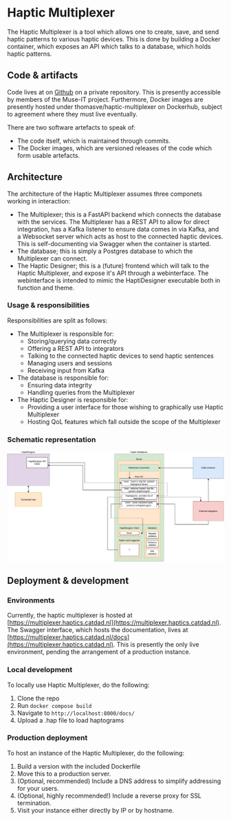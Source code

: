 # Haptic Multiplexer

The Haptic Multiplexer is a tool which allows one to create, save, and send haptic patterns to various haptic devices. This is done by building a Docker container, which exposes an API which talks to a database, which holds haptic patterns.

## Code & artifacts

Code lives at on [Github](https://github.com/MuseIT-project/haptic-multiplexer) on a private repository. This is presently accessible by members of the Muse-IT project. Furthermore, Docker images are presently hosted under thomasve/haptic-multiplexer on Dockerhub, subject to agreement where they must live eventually.

There are two software artefacts to speak of:

- The code itself, which is maintained through commits.
- The Docker images, which are versioned releases of the code which form usable artefacts.

## Architecture

The architecture of the Haptic Multiplexer assumes three componets working in interaction:

- The Multiplexer; this is a FastAPI backend which connects the database with the services. The Multiplexer has a REST API to allow for direct integration, has a Kafka listener to ensure data comes in via Kafka, and a Websocket server which acts as host to the connected haptic devices. This is self-documenting via Swagger when the container is started.
- The database; this is simply a Postgres database to which the Multiplexer can connect.
- The Haptic Designer; this is a (future) frontend which will talk to the Haptic Multiplexer, and expose it's API through a webinterface. The webinterface is intended to mimic the HaptiDesigner executable both in function and theme.

### Usage & responsibilities

Responsibilities are split as follows:

- The Multiplexer is responsible for:
    - Storing/querying data correctly
    - Offering a REST API to integrators
    - Talking to the connected haptic devices to send haptic sentences
    - Managing users and sessions
    - Receiving input from Kafka
- The database is responsible for:
    - Ensuring data integrity
    - Handling queries from the Multiplexer
- The Haptic Designer is responsible for:
    - Providing a user interface for those wishing to graphically use Haptic Multiplexer
    - Hosting QoL features which fall outside the scope of the Multiplexer

### Schematic representation

![A full schema](schematic.jpg)

## Deployment & development

### Environments

Currently, the haptic multiplexer is hosted at [https://multiplexer.haptics.catdad.nl](https://multiplexer.haptics.catdad.nl). The Swagger interface, which hosts the documentation, lives at [https://multiplexer.haptics.catdad.nl/docs](https://multiplexer.haptics.catdad.nl). This is presently the only live environment, pending the arrangement of a production instance.

### Local development

To locally use Haptic Multiplexer, do the following:

1. Clone the repo
2. Run `docker compose build`
3. Navigate to `http://localhost:8000/docs/` 
4. Upload a .hap file to load haptograms

### Production deployment

To host an instance of the Haptic Multiplexer, do the following:

1. Build a version with the included Dockerfile
2. Move this to a production server.
3. (Optional, recommended) Include a DNS address to simplify addressing for your users.
4. (Optional, highly recommended!) Include a reverse proxy for SSL termination.
5. Visit your instance either directly by IP or by hostname.
